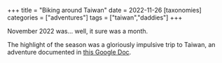 +++
title = "Biking around Taiwan"
date = 2022-11-26
[taxonomies]
categories = ["adventures"]
tags = ["taiwan","daddies"]
+++

November 2022 was... well, it sure was a month.

The highlight of the season was a gloriously impulsive trip to Taiwan, an adventure documented in [this Google Doc](https://docs.google.com/document/d/1OPMFOCFDlDr7_vRhkSO-e8Y21N764frs--YvALPCx1w/edit?usp=sharing).
